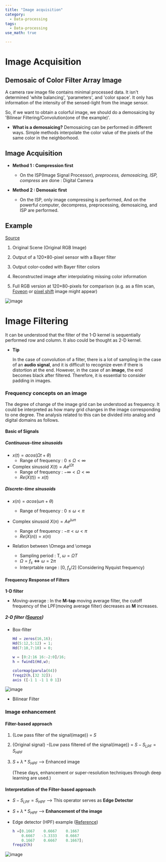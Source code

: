 ```yaml
---
title: "Image acquisition"
category:
  - Data-processing
tags:
  - Data-processing
use_math: true

---
```


# Image Acquisition

## Demosaic of Color Filter Array Image

A camera raw image file contains minimal processed data. It isn't determined 'white balancing', 'parameters', and 'color space'. It only has information of the intensity of the sensed-light from the image sensor.

So, if we want to obtain a colorful image, we should do a demosaicing by 'Bilinear Filtering/Convolution(one of the example)'.

* **What is a demosaicing?**  Demosaicing can be performed in different ways. Simple methods interpolate the color value of the pixels of the same color in the neighborhood.

  

## Image Acquisition

* **Method 1 : Compression first** 

  * On the ISP(Image Signal Processor), *preprocess, demosaicing, ISP, compress* are done  : Digital Camera

* **Method 2 : Demosaic first**

  * On the ISP, only image compressing is performed, And on the powerful computer, decompress, preprocessing, demosaicing, and ISP are performed.

    

## Example

[Source](https://en.wikipedia.org/wiki/Bayer_filter)

1. Original Scene (Original RGB Image)

2. Output of a 120×80-pixel sensor with a Bayer filter

3. Output color-coded with Bayer filter colors

4. Reconstructed image after interpolating missing color information

5. Full RGB version at 120×80-pixels for comparison (e.g. as a film scan, [Foveon](https://en.wikipedia.org/wiki/Foveon_X3_sensor) or [pixel shift](https://en.wikipedia.org/wiki/Pixel_shift) image might appear)

![image](https://user-images.githubusercontent.com/71545160/133023202-48c2d2a9-4f46-40b7-ad01-45e669fc2915.png)



# Image Filtering

It can be understood that the filter of the 1-D kernel is sequentially performed row and column. It also could be thought as 2-D kernel. 

* **Tip**

  In the case of convolution of a filter, there is a lot of sampling in the case of an **audio signal**, and it is difficult to recognize even if there is distortion at the end. However, in the case of an **image**, the end becomes black after filtered. Therefore, it is essential to consider padding in images.

### Frequency concepts on an image

The degree of change of the image grid can be understood as frequency. It could be interpreted as how many grid changes in the image corresponding to one degree. The analysis related to this can be divided into analog and digital domains as follows.

#### Basic of Signals

##### Continuous-time sinusoids

* $x(t) = acos(\Omega t+ \theta)$
  * Range of frequency : $0 \leq \Omega < \infty$
* Complex sinusoid $X(t) = Ae^{j\Omega t}$
  * Range of frequency : $-\infty < \Omega < \infty$
  * $Re(X(t)) = x(t)$

##### Discrete-time sinusoids

* $x(n) = acos(\omega n+ \theta)$
  * Range of frequency : $0 \leq \omega < \pi$
* Complex sinusoid $X(n) = Ae^{j\omega n}$
  * Range of frequency : $-\pi < \omega < \pi$
  * $Re(X(n)) = x(n)$

* Relation between \Omega and \omega
  * Sampling period : T, $\omega = \Omega T$
  * $\Omega = f_{s} \Leftrightarrow \omega = 2\pi$
  * Interprtable range : [0, $f_{s}/2$]  (Considering Nyquist frequency)



#### Frequency Response of Filters 

**1-D filter**

* Moving-average : In the **M-tap** moving average filter, the cutoff frequency of the LPF(moving average filter) decreases as **M** increases.

##### 2-D filter ([Source](https://kr.mathworks.com/help/images/ref/freqz2.html))

* Box-filter

  ```matlab
  Hd = zeros(16,16);
  Hd(5:12,5:12) = 1;
  Hd(7:10,7:10) = 0;
  
  w = [0:2:16 16:-2:0]/16;
  h = fwind1(Hd,w);
  
  colormap(parula(64))
  freqz2(h,[32 32]);
  axis ([-1 1 -1 1 0 1])
  ```
![image](https://user-images.githubusercontent.com/71545160/133023221-d50af7c4-4373-4696-84ef-77d04f2a3d33.png)


* Bilinear Filter

### Image enhancement

#### Filter-based approach

1. {Low pass filter of the signal(image)} = $S$

2. {Original signal} -{Low pass filtered of the signal(image)} = $S-S_{LPF} = S_{HPF}$

3. $S +\lambda* S_{HPF}$  --> Enhanced image

   (These days, enhancement or super-resolution techniques through deep learning are used.)



#### Interpretation of the Filter-based approach

* $S-S_{LPF} = S_{HPF}$  --> This operator serves as **Edge Detector**
* $S +\lambda* S_{HPF}$  --> **Enhancement of the image**

* Edge detector (HPF) example ([Reference](http://matlab.izmiran.ru/help/toolbox/images/linfil13.html))

  ```matlab
  h =[0.1667    0.6667    0.1667
      0.6667   -3.3333    0.6667
      0.1667    0.6667    0.1667];
  freqz2(h)
  ```
![image](https://user-images.githubusercontent.com/71545160/133023232-b29ff05c-2fa8-4915-a971-9a2ea7a99459.png)

